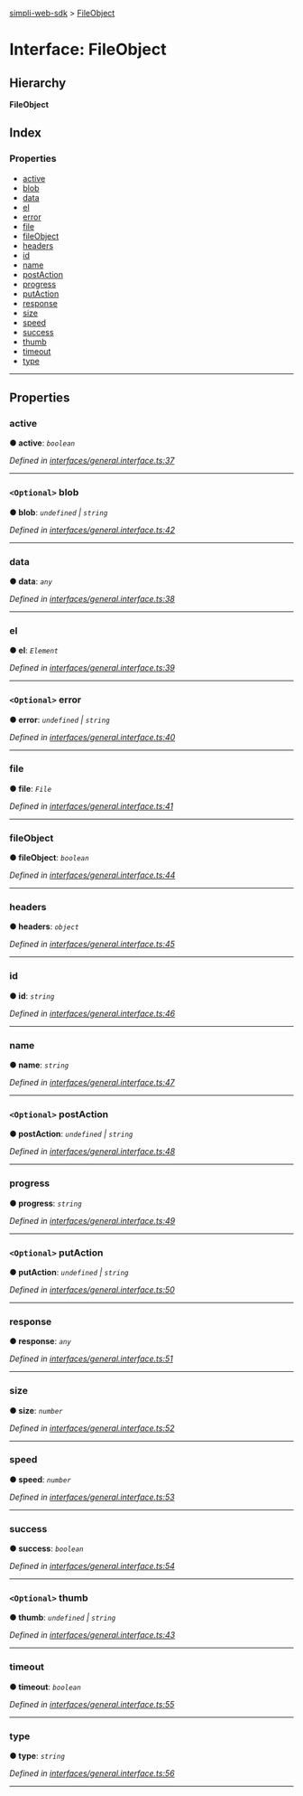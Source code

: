 [simpli-web-sdk](../README.md) > [FileObject](../interfaces/fileobject.md)

# Interface: FileObject

## Hierarchy

**FileObject**

## Index

### Properties

* [active](fileobject.md#active)
* [blob](fileobject.md#blob)
* [data](fileobject.md#data)
* [el](fileobject.md#el)
* [error](fileobject.md#error)
* [file](fileobject.md#file)
* [fileObject](fileobject.md#fileobject-1)
* [headers](fileobject.md#headers)
* [id](fileobject.md#id)
* [name](fileobject.md#name)
* [postAction](fileobject.md#postaction)
* [progress](fileobject.md#progress)
* [putAction](fileobject.md#putaction)
* [response](fileobject.md#response)
* [size](fileobject.md#size)
* [speed](fileobject.md#speed)
* [success](fileobject.md#success)
* [thumb](fileobject.md#thumb)
* [timeout](fileobject.md#timeout)
* [type](fileobject.md#type)

---

## Properties

<a id="active"></a>

###  active

**● active**: *`boolean`*

*Defined in [interfaces/general.interface.ts:37](https://github.com/simplitech/simpli-web-sdk/blob/77f6425/src/interfaces/general.interface.ts#L37)*

___
<a id="blob"></a>

### `<Optional>` blob

**● blob**: *`undefined` \| `string`*

*Defined in [interfaces/general.interface.ts:42](https://github.com/simplitech/simpli-web-sdk/blob/77f6425/src/interfaces/general.interface.ts#L42)*

___
<a id="data"></a>

###  data

**● data**: *`any`*

*Defined in [interfaces/general.interface.ts:38](https://github.com/simplitech/simpli-web-sdk/blob/77f6425/src/interfaces/general.interface.ts#L38)*

___
<a id="el"></a>

###  el

**● el**: *`Element`*

*Defined in [interfaces/general.interface.ts:39](https://github.com/simplitech/simpli-web-sdk/blob/77f6425/src/interfaces/general.interface.ts#L39)*

___
<a id="error"></a>

### `<Optional>` error

**● error**: *`undefined` \| `string`*

*Defined in [interfaces/general.interface.ts:40](https://github.com/simplitech/simpli-web-sdk/blob/77f6425/src/interfaces/general.interface.ts#L40)*

___
<a id="file"></a>

###  file

**● file**: *`File`*

*Defined in [interfaces/general.interface.ts:41](https://github.com/simplitech/simpli-web-sdk/blob/77f6425/src/interfaces/general.interface.ts#L41)*

___
<a id="fileobject-1"></a>

###  fileObject

**● fileObject**: *`boolean`*

*Defined in [interfaces/general.interface.ts:44](https://github.com/simplitech/simpli-web-sdk/blob/77f6425/src/interfaces/general.interface.ts#L44)*

___
<a id="headers"></a>

###  headers

**● headers**: *`object`*

*Defined in [interfaces/general.interface.ts:45](https://github.com/simplitech/simpli-web-sdk/blob/77f6425/src/interfaces/general.interface.ts#L45)*

___
<a id="id"></a>

###  id

**● id**: *`string`*

*Defined in [interfaces/general.interface.ts:46](https://github.com/simplitech/simpli-web-sdk/blob/77f6425/src/interfaces/general.interface.ts#L46)*

___
<a id="name"></a>

###  name

**● name**: *`string`*

*Defined in [interfaces/general.interface.ts:47](https://github.com/simplitech/simpli-web-sdk/blob/77f6425/src/interfaces/general.interface.ts#L47)*

___
<a id="postaction"></a>

### `<Optional>` postAction

**● postAction**: *`undefined` \| `string`*

*Defined in [interfaces/general.interface.ts:48](https://github.com/simplitech/simpli-web-sdk/blob/77f6425/src/interfaces/general.interface.ts#L48)*

___
<a id="progress"></a>

###  progress

**● progress**: *`string`*

*Defined in [interfaces/general.interface.ts:49](https://github.com/simplitech/simpli-web-sdk/blob/77f6425/src/interfaces/general.interface.ts#L49)*

___
<a id="putaction"></a>

### `<Optional>` putAction

**● putAction**: *`undefined` \| `string`*

*Defined in [interfaces/general.interface.ts:50](https://github.com/simplitech/simpli-web-sdk/blob/77f6425/src/interfaces/general.interface.ts#L50)*

___
<a id="response"></a>

###  response

**● response**: *`any`*

*Defined in [interfaces/general.interface.ts:51](https://github.com/simplitech/simpli-web-sdk/blob/77f6425/src/interfaces/general.interface.ts#L51)*

___
<a id="size"></a>

###  size

**● size**: *`number`*

*Defined in [interfaces/general.interface.ts:52](https://github.com/simplitech/simpli-web-sdk/blob/77f6425/src/interfaces/general.interface.ts#L52)*

___
<a id="speed"></a>

###  speed

**● speed**: *`number`*

*Defined in [interfaces/general.interface.ts:53](https://github.com/simplitech/simpli-web-sdk/blob/77f6425/src/interfaces/general.interface.ts#L53)*

___
<a id="success"></a>

###  success

**● success**: *`boolean`*

*Defined in [interfaces/general.interface.ts:54](https://github.com/simplitech/simpli-web-sdk/blob/77f6425/src/interfaces/general.interface.ts#L54)*

___
<a id="thumb"></a>

### `<Optional>` thumb

**● thumb**: *`undefined` \| `string`*

*Defined in [interfaces/general.interface.ts:43](https://github.com/simplitech/simpli-web-sdk/blob/77f6425/src/interfaces/general.interface.ts#L43)*

___
<a id="timeout"></a>

###  timeout

**● timeout**: *`boolean`*

*Defined in [interfaces/general.interface.ts:55](https://github.com/simplitech/simpli-web-sdk/blob/77f6425/src/interfaces/general.interface.ts#L55)*

___
<a id="type"></a>

###  type

**● type**: *`string`*

*Defined in [interfaces/general.interface.ts:56](https://github.com/simplitech/simpli-web-sdk/blob/77f6425/src/interfaces/general.interface.ts#L56)*

___

